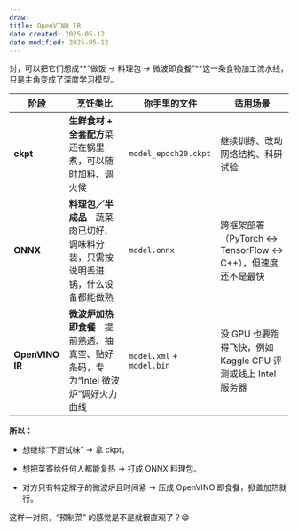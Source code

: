 ```yaml
---
draw:
title: OpenVINO IR
date created: 2025-05-12
date modified: 2025-05-12
---
```


对，可以把它们想成**“做饭 → 料理包 → 微波即食餐”**这一条食物加工流水线，只是主角变成了深度学习模型。

|阶段|烹饪类比|你手里的文件|适用场景|
|---|---|---|---|
|**ckpt**|**生鲜食材 + 全套配方**菜还在锅里煮，可以随时加料、调火候|`model_epoch20.ckpt`|继续训练、改动网络结构、科研试验|
|**ONNX**|**料理包／半成品** 蔬菜肉已切好、调味料分装，只需按说明丢进锅，什么设备都能做熟|`model.onnx`|跨框架部署（PyTorch ↔ TensorFlow ↔ C++），但速度还不是最快|
|**OpenVINO IR**|**微波炉加热即食餐** 提前熟透、抽真空、贴好条码，专为“Intel 微波炉”调好火力曲线|`model.xml` + `model.bin`|没 GPU 也要跑得飞快，例如 Kaggle CPU 评测或线上 Intel 服务器|

**所以：**

- 想继续“下厨试味” → 拿 ckpt。
    
- 想把菜寄给任何人都能复热 → 打成 ONNX 料理包。
    
- 对方只有特定牌子的微波炉且时间紧 → 压成 OpenVINO 即食餐，掀盖加热就行。
    

这样一对照，“预制菜” 的感觉是不是就很直观了？😄
